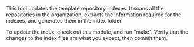 This tool updates the template repository indexes. It scans
all the repositories in the organization, extracts the
information required for the indexes, and generates them
in the index folder.

To update the index, check out this module, and run "make".
Verify that the changes to the index files are what you
expect, then commit them.
